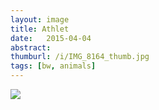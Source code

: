```yaml
---
layout: image
title: Athlet
date:   2015-04-04
abstract: 
thumburl: /i/IMG_8164_thumb.jpg
tags: [bw, animals]
---
```

![]({{site.url}}/i/IMG_8164.jpg)

